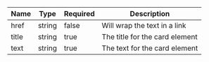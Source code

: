 | Name | Type   | Required | Description |
|------|--------|----------|-------------|
| href | string | false | Will wrap the text in a link |
| title | string | true | The title for the card element |
| text | string | true | The text for the card element |
